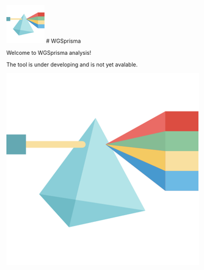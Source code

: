 <img src="WGSPrisma_icon.png" alt= “” width="100" height="100"> # WGSprisma

Welcome to WGSprisma analysis! 

The tool is under developing and is not yet avalable. 

![WGSprisma_logo](WGSPrisma_icon.png)
